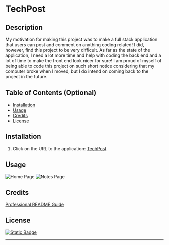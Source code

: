 # TechPost

## Description

My motivation for making this project was to make a full stack application that users can post and comment on anything coding related!
I did, however, find this project to be very difficult. As far as the state of the application, I need a lot more time and help with coding the back end and a lot of time to make the front end look nicer for sure!
I am proud of myself of being able to code this project on such short notice considering that my computer broke when I moved, but I do intend on coming back to the project in the future.


## Table of Contents (Optional)

- [Installation](#installation)
- [Usage](#usage)
- [Credits](#credits)
- [License](#license)

## Installation

1. Click on the URL to the application: [TechPost](https://calm-garden-78554-a0938358e7da.herokuapp.com)

## Usage

![Home Page](images/noteBooker1.png)
![Notes Page](images/noteBooker2.png)

## Credits

[Professional README Guide](https://coding-boot-camp.github.io/full-stack/github/professional-readme-guide)

## License

[![Static Badge](https://img.shields.io/badge/NoLicense-blue)](https://choosealicense.com/)

---

